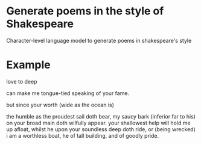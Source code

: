 # Generate poems in the style of Shakespeare
Character-level language model to generate poems in shakespeare's style
# Example
love to deep

can make me tongue-tied speaking of your fame.

but since your worth (wide as the ocean is)

the humble as the proudest sail doth bear,
my saucy bark (inferior far to his)
on your broad main doth wilfully appear.
your shallowest help will hold me up afloat,
whilst he upon your soundless deep doth ride,
or (being wrecked) i am a worthless boat,
he of tall building, and of goodly pride.
